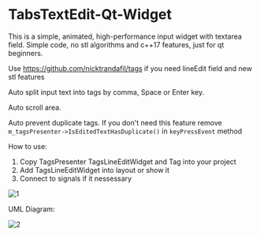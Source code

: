 # TabsTextEdit-Qt-Widget

This is a simple, animated, high-performance input widget with textarea field. Simple code, no stl algorithms and c++17 features, just for qt beginners.

Use https://github.com/nicktrandafil/tags if you need lineEdit field and new stl features

Auto split input text into tags by comma, Space or Enter key. 

Auto scroll area.

Auto prevent duplicate tags. If you don't need this feature remove `m_tagsPresenter->IsEditedTextHasDuplicate()` in `keyPressEvent` method

How to use:

1. Copy TagsPresenter TagsLineEditWidget and Tag into your project
2. Add TagsLineEditWidget into layout or show it
3. Connect to signals if it nessessary

![1](.//images//1.gif)

UML Diagram:

![2](.//images//uml.png)
